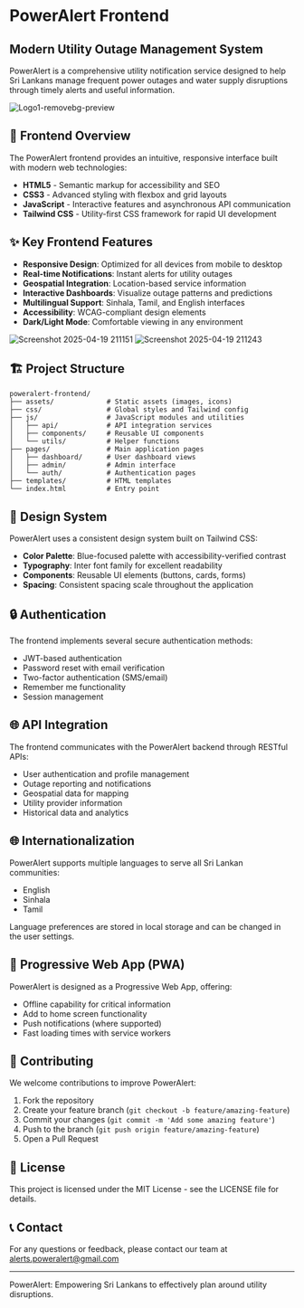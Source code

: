 # PowerAlert Frontend

## Modern Utility Outage Management System

PowerAlert is a comprehensive utility notification service designed to help Sri Lankans manage frequent power outages and water supply disruptions through timely alerts and useful information.

![Logo1-removebg-preview](https://github.com/user-attachments/assets/5b45f5f6-d6e2-495b-b854-b6c19f238bd5)


## 📱 Frontend Overview

The PowerAlert frontend provides an intuitive, responsive interface built with modern web technologies:

- **HTML5** - Semantic markup for accessibility and SEO
- **CSS3** - Advanced styling with flexbox and grid layouts
- **JavaScript** - Interactive features and asynchronous API communication
- **Tailwind CSS** - Utility-first CSS framework for rapid UI development

## ✨ Key Frontend Features

- **Responsive Design**: Optimized for all devices from mobile to desktop
- **Real-time Notifications**: Instant alerts for utility outages
- **Geospatial Integration**: Location-based service information
- **Interactive Dashboards**: Visualize outage patterns and predictions
- **Multilingual Support**: Sinhala, Tamil, and English interfaces
- **Accessibility**: WCAG-compliant design elements
- **Dark/Light Mode**: Comfortable viewing in any environment


![Screenshot 2025-04-19 211151](https://github.com/user-attachments/assets/a6c29068-5b2c-4fd2-9eac-32b2f8e6f937)
![Screenshot 2025-04-19 211243](https://github.com/user-attachments/assets/f54f54fa-1238-4bf5-b14c-d18950ccbe3f)


## 🏗️ Project Structure

```
poweralert-frontend/
├── assets/             # Static assets (images, icons)
├── css/                # Global styles and Tailwind config
├── js/                 # JavaScript modules and utilities
│   ├── api/            # API integration services
│   ├── components/     # Reusable UI components
│   └── utils/          # Helper functions
├── pages/              # Main application pages
│   ├── dashboard/      # User dashboard views
│   ├── admin/          # Admin interface
│   └── auth/           # Authentication pages
├── templates/          # HTML templates
└── index.html          # Entry point
```

## 🎨 Design System

PowerAlert uses a consistent design system built on Tailwind CSS:

- **Color Palette**: Blue-focused palette with accessibility-verified contrast
- **Typography**: Inter font family for excellent readability
- **Components**: Reusable UI elements (buttons, cards, forms)
- **Spacing**: Consistent spacing scale throughout the application

## 🔒 Authentication

The frontend implements several secure authentication methods:

- JWT-based authentication
- Password reset with email verification
- Two-factor authentication (SMS/email)
- Remember me functionality
- Session management

## 🌐 API Integration

The frontend communicates with the PowerAlert backend through RESTful APIs:

- User authentication and profile management
- Outage reporting and notifications
- Geospatial data for mapping
- Utility provider information
- Historical data and analytics

## 🌐 Internationalization

PowerAlert supports multiple languages to serve all Sri Lankan communities:

- English
- Sinhala
- Tamil

Language preferences are stored in local storage and can be changed in the user settings.

## 📱 Progressive Web App (PWA)

PowerAlert is designed as a Progressive Web App, offering:

- Offline capability for critical information
- Add to home screen functionality
- Push notifications (where supported)
- Fast loading times with service workers


## 🤝 Contributing

We welcome contributions to improve PowerAlert:

1. Fork the repository
2. Create your feature branch (`git checkout -b feature/amazing-feature`)
3. Commit your changes (`git commit -m 'Add some amazing feature'`)
4. Push to the branch (`git push origin feature/amazing-feature`)
5. Open a Pull Request

## 📜 License

This project is licensed under the MIT License - see the LICENSE file for details.

## 📞 Contact

For any questions or feedback, please contact our team at alerts.poweralert@gmail.com

---

PowerAlert: Empowering Sri Lankans to effectively plan around utility disruptions.

